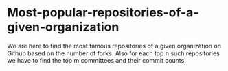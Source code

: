 # Most-popular-repositories-of-a-given-organization

We are here to find the most famous repositories of a given organization on Github based on the number of forks. 
Also for each top n such repositories we have to find the top m committees and their commit counts. 
